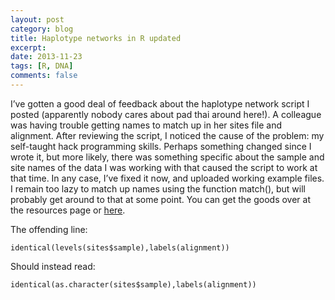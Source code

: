 ```yaml
---
layout: post
category: blog
title: Haplotype networks in R updated
excerpt: 
date: 2013-11-23
tags: [R, DNA]
comments: false
---
```

I’ve gotten a good deal of feedback about the haplotype network script I posted (apparently nobody cares about pad thai around here!). A colleague was having trouble getting names to match up in her sites file and alignment. After reviewing the script, I noticed the cause of the problem: my self-taught hack programming skills. Perhaps something changed since I wrote it, but more likely, there was something specific about the sample and site names of the data I was working with that caused the script to work at that time. In any case, I’ve fixed it now, and uploaded working example files. I remain too lazy to match up names using the function match(), but will probably get around to that at some point. You can get the goods over at the resources page or [here](https://drive.google.com/folderview?id=0ByS-qEQSbq9dZ1laaHdtSmhiYmM&usp=sharing).

The offending line:

`identical(levels(sites$sample),labels(alignment))`

Should instead read:

`identical(as.character(sites$sample),labels(alignment))`
